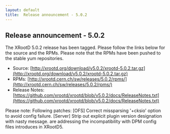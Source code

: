 ```yaml
---
layout: default
title:  Release announcement - 5.0.2
---
```


Release announcement - 5.0.2
-----------------------------

The XRootD 5.0.2 release has been tagged. Please follow the links
below for the source and the RPMs. Please note that the RPMs have been pushed
to the stable yum repositories.

 * Source: [http://xrootd.org/download/v5.0.2/xrootd-5.0.2.tar.gz](http://xrootd.org/download/v5.0.2/xrootd-5.0.2.tar.gz)
 * RPMs: [http://xrootd.cern.ch/sw/releases/5.0.2/rpms/](http://xrootd.cern.ch/sw/releases/5.0.2/rpms/)
 * Release Notes: [https://github.com/xrootd/xrootd/blob/v5.0.2/docs/ReleaseNotes.txt](https://github.com/xrootd/xrootd/blob/v5.0.2/docs/ReleaseNotes.txt)

Please note: 
  Following patches:
    [OFS] Correct missparsing '+cksio' option to avoid config failure.
    [Server] Strip out explicit plugin version designation with nasty message.
  are addressing the incompatibility with DPM config files introduces in XRootD5.
